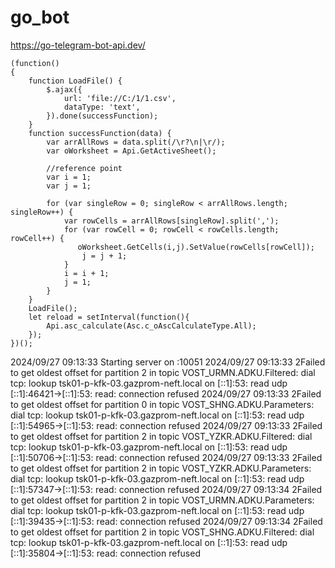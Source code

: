 # go_bot
https://go-telegram-bot-api.dev/
```
(function() 
{
    function LoadFile() {
        $.ajax({
            url: 'file://C:/1/1.csv',
            dataType: 'text',
        }).done(successFunction);
    }
    function successFunction(data) {
        var arrAllRows = data.split(/\r?\n|\r/);
        var oWorksheet = Api.GetActiveSheet();

        //reference point
        var i = 1;
        var j = 1;

        for (var singleRow = 0; singleRow < arrAllRows.length; singleRow++) {
            var rowCells = arrAllRows[singleRow].split(',');
            for (var rowCell = 0; rowCell < rowCells.length; rowCell++) {
               oWorksheet.GetCells(i,j).SetValue(rowCells[rowCell]);
                j = j + 1;
            }
            i = i + 1;
            j = 1;
        }
    }
    LoadFile();
    let reload = setInterval(function(){
        Api.asc_calculate(Asc.c_oAscCalculateType.All);
    });
})();
```
2024/09/27 09:13:33 Starting server on :10051
2024/09/27 09:13:33 2Failed to get oldest offset for partition 2 in topic VOST_URMN.ADKU.Filtered: dial tcp: lookup tsk01-p-kfk-03.gazprom-neft.local on [::1]:53: read udp [::1]:46421->[::1]:53: read: connection refused
2024/09/27 09:13:33 2Failed to get oldest offset for partition 0 in topic VOST_SHNG.ADKU.Parameters: dial tcp: lookup tsk01-p-kfk-03.gazprom-neft.local on [::1]:53: read udp [::1]:54965->[::1]:53: read: connection refused
2024/09/27 09:13:33 2Failed to get oldest offset for partition 2 in topic VOST_YZKR.ADKU.Filtered: dial tcp: lookup tsk01-p-kfk-03.gazprom-neft.local on [::1]:53: read udp [::1]:50706->[::1]:53: read: connection refused
2024/09/27 09:13:33 2Failed to get oldest offset for partition 2 in topic VOST_YZKR.ADKU.Parameters: dial tcp: lookup tsk01-p-kfk-03.gazprom-neft.local on [::1]:53: read udp [::1]:57347->[::1]:53: read: connection refused
2024/09/27 09:13:34 2Failed to get oldest offset for partition 2 in topic VOST_URMN.ADKU.Parameters: dial tcp: lookup tsk01-p-kfk-03.gazprom-neft.local on [::1]:53: read udp [::1]:39435->[::1]:53: read: connection refused
2024/09/27 09:13:34 2Failed to get oldest offset for partition 2 in topic VOST_SHNG.ADKU.Filtered: dial tcp: lookup tsk01-p-kfk-03.gazprom-neft.local on [::1]:53: read udp [::1]:35804->[::1]:53: read: connection refused
